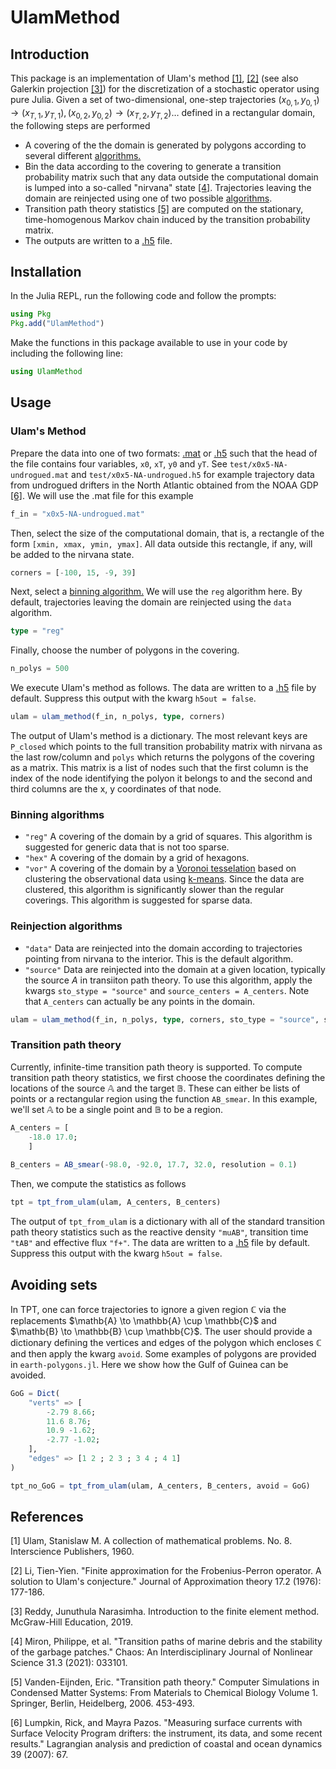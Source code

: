 # UlamMethod

<!-- [![Build Status](https://github.com/70Gage70/UlamMethod.jl/actions/workflows/CI.yml/badge.svg?branch=main)](https://github.com/70Gage70/UlamMethod.jl/actions/workflows/CI.yml?query=branch%3Amain) -->

## Introduction

This package is an implementation of Ulam's method [[1]](#1), [[2]](#2) (see also Galerkin projection [[3]](#3)) for the discretization of a stochastic operator using pure Julia. Given a set of two-dimensional, one-step trajectories $(x_{0, 1}, y_{0, 1}) \to  (x_{T, 1}, y_{T, 1}), (x_{0, 2}, y_{0, 2}) \to  (x_{T, 2}, y_{T, 2}) \dots$ defined in a rectangular domain, the following steps are performed

- A covering of the the domain is generated by polygons according to several different [algorithms.](#binning-algorithms)
- Bin the data according to the covering to generate a transition probability matrix such that any data outside the computational domain is lumped into a so-called "nirvana" state [[4]](#4). Trajectories leaving the domain are reinjected using one of two possible [algorithms](#reinjection-algorithms).
- Transition path theory statistics [[5]](#5) are computed on the stationary, time-homogenous Markov chain induced by the transition probability matrix.
- The outputs are written to a [.h5](https://github.com/JuliaIO/HDF5.jl) file.

## Installation

In the Julia REPL, run the following code and follow the prompts:

```julia
using Pkg
Pkg.add("UlamMethod")
```

Make the functions in this package available to use in your code by including the following line:

```julia
using UlamMethod
```

## Usage

### Ulam's Method

Prepare the data into one of two formats: [.mat](https://github.com/JuliaIO/MAT.jl) or [.h5](https://github.com/JuliaIO/HDF5.jl) such that the head of the file contains four variables, `x0`, `xT`, `y0` and `yT`. See `test/x0x5-NA-undrogued.mat` and `test/x0x5-NA-undrogued.h5` for example trajectory data from undrogued drifters in the North Atlantic obtained from the NOAA GDP [[6]](#6). We will use the .mat file for this example

```julia
f_in = "x0x5-NA-undrogued.mat"
```

Then, select the size of the computational domain, that is, a rectangle of the form `[xmin, xmax, ymin, ymax]`. All data outside this rectangle, if any, will be added to the nirvana state.

```julia
corners = [-100, 15, -9, 39]
```

Next, select a [binning algorithm.](#binning-algorithms) We will use the `reg` algorithm here. By default, trajectories leaving the domain are reinjected using the `data` algorithm.

```julia
type = "reg"
```

Finally, choose the number of polygons in the covering.

```julia
n_polys = 500
```

We execute Ulam's method as follows. The data are written to a [.h5](https://github.com/JuliaIO/HDF5.jl) file by default. Suppress this output with the kwarg `h5out = false`. 

```julia
ulam = ulam_method(f_in, n_polys, type, corners)
```

The output of Ulam's method is a dictionary. The most relevant keys are `P_closed` which points to the full transition probability matrix with nirvana as the last row/column and `polys` which returns the polygons of the covering as a matrix. This matrix is a list of nodes such that the first column is the index of the node identifying the polyon it belongs to and the second and third columns are the x, y coordinates of that node. 

### Binning algorithms

- `"reg"` A covering of the domain by a grid of squares. This algorithm is suggested for generic data that is not too sparse.
- `"hex"` A covering of the domain by a grid of hexagons.
- `"vor"` A covering of the domain by a [Voronoi tesselation](https://en.wikipedia.org/wiki/Voronoi_diagram) based on clustering the observational data using [k-means](https://en.wikipedia.org/wiki/K-means_clustering). Since the data are clustered, this algorithm is significantly slower than the regular coverings. This algorithm is suggested for sparse data.

### Reinjection algorithms

- `"data"` Data are reinjected into the domain according to trajectories pointing from nirvana to the interior. This is the default algorithm.
- `"source"` Data are reinjected into the domain at a given location, typically the source $A$ in transiiton path theory. To use this algorithm, apply the kwargs `sto_stype = "source"` and `source_centers = A_centers`. Note that `A_centers` can actually be any points in the domain. 

```julia
ulam = ulam_method(f_in, n_polys, type, corners, sto_type = "source", source_centers = A_centers)
```

### Transition path theory

Currently, infinite-time transition path theory is supported. To compute transition path theory statistics, we first choose the coordinates defining the locations of the source $\mathbb{A}$ and the target $\mathbb{B}$. These can either be lists of points or a rectangular region using the function `AB_smear`. In this example, we'll set $\mathbb{A}$ to be a single point and $\mathbb{B}$ to be a region.

```julia
A_centers = [
    -18.0 17.0;
    ]
    
B_centers = AB_smear(-98.0, -92.0, 17.7, 32.0, resolution = 0.1)
```

Then, we compute the statistics as follows


```julia
tpt = tpt_from_ulam(ulam, A_centers, B_centers)
```

The output of `tpt_from_ulam` is a dictionary with all of the standard transition path theory statistics such as the reactive density `"muAB"`, transition time `"tAB"` and effective flux `"f+"`. The data are written to a [.h5](https://github.com/JuliaIO/HDF5.jl) file by default. Suppress this output with the kwarg `h5out = false`. 

## Avoiding sets

In TPT, one can force trajectories to ignore a given region $\mathbb{C}$ via the replacements $\mathb{A} \to \mathbb{A} \cup \mathbb{C}$ and $\mathb{B} \to \mathbb{B} \cup \mathbb{C}$. The user should provide a dictionary defining the vertices and edges of the polygon which encloses $\mathbb{C}$ and then apply the kwarg `avoid`. Some examples of polygons are provided in `earth-polygons.jl`. Here we show how the Gulf of Guinea can be avoided.

```julia
GoG = Dict(
    "verts" => [
        -2.79 8.66; 
        11.6 8.76; 
        10.9 -1.62;
        -2.77 -1.02;
    ],
    "edges" => [1 2 ; 2 3 ; 3 4 ; 4 1]
)

tpt_no_GoG = tpt_from_ulam(ulam, A_centers, B_centers, avoid = GoG)
```

## References

<a id = "1">[1]</a> Ulam, Stanislaw M. A collection of mathematical problems. No. 8. Interscience Publishers, 1960.

<a id = "2">[2]</a> Li, Tien-Yien. "Finite approximation for the Frobenius-Perron operator. A solution to Ulam's conjecture." Journal of Approximation theory 17.2 (1976): 177-186.

<a id = "3">[3]</a> Reddy, Junuthula Narasimha. Introduction to the finite element method. McGraw-Hill Education, 2019.

<a id = "4">[4]</a> Miron, Philippe, et al. "Transition paths of marine debris and the stability of the garbage patches<? A3B2 show [editpick]?>." Chaos: An Interdisciplinary Journal of Nonlinear Science 31.3 (2021): 033101.

<a id = "5">[5]</a>  Vanden-Eijnden, Eric. "Transition path theory." Computer Simulations in Condensed Matter Systems: From Materials to Chemical Biology Volume 1. Springer, Berlin, Heidelberg, 2006. 453-493.

<a id = "6">[6]</a> Lumpkin, Rick, and Mayra Pazos. "Measuring surface currents with Surface Velocity Program drifters: the instrument, its data, and some recent results." Lagrangian analysis and prediction of coastal and ocean dynamics 39 (2007): 67.

